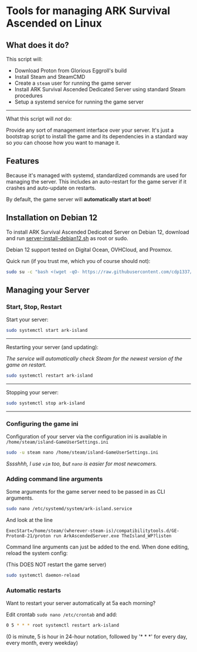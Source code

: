 # Tools for managing ARK Survival Ascended on Linux

## What does it do?

This script will:

* Download Proton from Glorious Eggroll's build
* Install Steam and SteamCMD
* Create a `steam` user for running the game server
* Install ARK Survival Ascended Dedicated Server using standard Steam procedures
* Setup a systemd service for running the game server

---

What this script will _not_ do:

Provide any sort of management interface over your server. 
It's just a bootstrap script to install the game and its dependencies in a standard way
so _you_ can choose how you want to manage it.

## Features

Because it's managed with systemd, standardized commands are used for managing the server.
This includes an auto-restart for the game server if it crashes and auto-update on restarts.

By default, the game server will **automatically start at boot**!

## Installation on Debian 12

To install ARK Survival Ascended Dedicated Server on Debian 12,
download and run [server-install-debian12.sh](server-install-debian12.sh)
as root or sudo.

Debian 12 support tested on Digital Ocean, OVHCloud, and Proxmox.

Quick run (if you trust me, which you of course should not):

```bash
sudo su -c "bash <(wget -qO- https://raw.githubusercontent.com/cdp1337/ARKSurvivalAscended-Linux/main/server-install-debian12.sh)" root
```

## Managing your Server

### Start, Stop, Restart

Start your server:

```bash
sudo systemctl start ark-island
```

---

Restarting your server (and updating):

_The service will automatically check Steam for the newest version of the game on restart._

```bash
sudo systemctl restart ark-island
```

---

Stopping your server:

```bash
sudo systemctl stop ark-island
```

---


### Configuring the game ini

Configuration of your server via the configuration ini is available in `/home/steam/island-GameUserSettings.ini`

```bash
sudo -u steam nano /home/steam/island-GameUserSettings.ini
```

_Sssshhh, I use `vim` too, but `nano` is easier for most newcomers._


### Adding command line arguments

Some arguments for the game server need to be passed in as CLI arguments.

```bash
sudo nano /etc/systemd/system/ark-island.service
```

And look at the line

```
ExecStart=/home/steam/(wherever-steam-is)/compatibilitytools.d/GE-Proton8-21/proton run ArkAscendedServer.exe TheIsland_WP?listen
```

Command line arguments can just be added to the end.  When done editing, reload the system config:

(This DOES NOT restart the game server)

```bash
sudo systemctl daemon-reload
```

### Automatic restarts

Want to restart your server automatically at 5a each morning?

Edit crontab `sudo nano /etc/crontab` and add:

```bash
0 5 * * * root systemctl restart ark-island
```

(0 is minute, 5 is hour in 24-hour notation, followed by '* * *' for every day, every month, every weekday)
